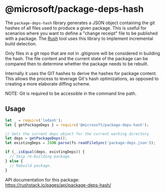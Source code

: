 # @microsoft/package-deps-hash

The `package-deps-hash` library generates a JSON object containing the git hashes of all files used to produce
a given package.  This is useful for scenarios where you want to define a "change receipt" file to be published
with a package.  The [Rush](https://rushjs.io/) tool uses this library to implement incremental build detection.

Only files in a git repo that are not in .gitignore will be considered in building the hash.  The file content and
the current state of the package can be compared then to determine whether the package needs to be rebuilt.

Internally it uses the GIT hashes to derive the hashes for package content. This allows the process to leverage Git's
hash optimizations, as opposed to creating a more elaborate diffing scheme.

NOTE: Git is required to be accessible in the command line path.

## Usage

```ts
let _ = require('lodash');
let { getPackageDeps } = require('@microsoft/package-deps-hash');

// Gets the current deps object for the current working directory
let deps = getPackageDeps();
let existingDeps = JSON.parse(fs.readFileSync('package-deps.json'));

if (_.isEqual(deps, existingDeps)) {
  // Skip re-building package.
} else {
  // Rebuild package.
}
```

API documentation for this package: https://rushstack.io/pages/api/package-deps-hash/
